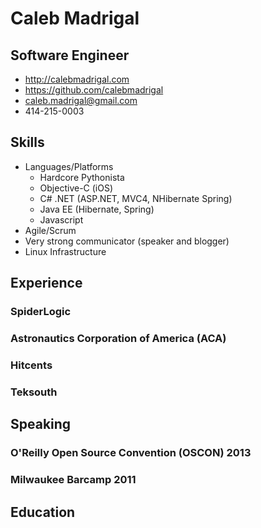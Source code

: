 # Caleb Madrigal

## Software Engineer

* <http://calebmadrigal.com>
* <https://github.com/calebmadrigal>
* <caleb.madrigal@gmail.com>
* 414-215-0003

## Skills

* Languages/Platforms
    - Hardcore Pythonista
    - Objective-C (iOS)
    - C# .NET (ASP.NET, MVC4, NHibernate Spring)
    - Java EE (Hibernate, Spring)
    - Javascript
* Agile/Scrum
* Very strong communicator (speaker and blogger)
* Linux Infrastructure

## Experience

### SpiderLogic

### Astronautics Corporation of America (ACA)

### Hitcents

### Teksouth

## Speaking

### O'Reilly Open Source Convention (OSCON) 2013

### Milwaukee Barcamp 2011


## Education


